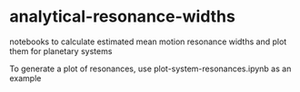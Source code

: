# analytical-resonance-widths
notebooks to calculate estimated mean motion resonance widths and plot them for planetary systems

To generate a plot of resonances, use plot-system-resonances.ipynb as an example
